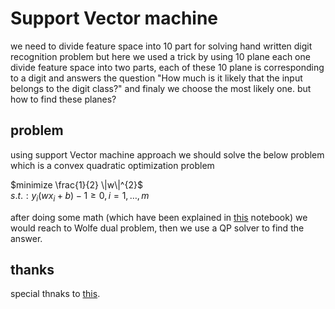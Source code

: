 # Support Vector machine
we need to divide feature space into 10 part for solving hand written digit recognition problem
but here we used a trick by using 10 plane each one divide feature space into two parts,
each of these 10 plane is corresponding to a digit and answers the question "How much is it likely that the input belongs to the digit class?"
and finaly we choose the most likely one.
but how to find these planes?

## problem
using support Vector machine approach we should solve the below problem which is a convex quadratic optimization problem

$`minimize \frac{1}{2} \|w\|^{2}`$ <br />
$`s.t.:y_{i}(w x_{i}+b)-1 \geq 0, i=1, \ldots, m`$

after doing some math (which have been explained in <a href=https://github.com/Girrajjangid/Machine-Learning-from-Scratch/blob/master/Support%20Vector%20Machine/2.%20SVM%20with%20hard%20margin%20(from%20scratch).ipynb>this</a>
notebook) we would reach to Wolfe dual problem,
then we use a QP solver to find the answer.

## thanks
special thnaks to <a href=https://github.com/Girrajjangid/Machine-Learning-from-Scratch/blob/master/Support%20Vector%20Machine/2.%20SVM%20with%20hard%20margin%20(from%20scratch).ipynb>this</a>.
